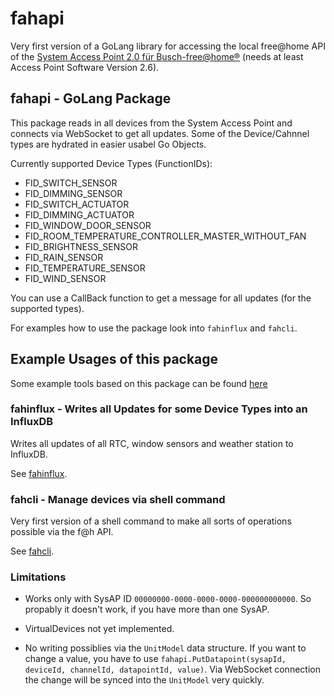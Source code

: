 # fahapi

Very first version of a GoLang library for accessing the local free@home API
of the [System Access Point 2.0 für Busch-free@home®](https://www.busch-jaeger.de/produktuebersicht?tx_nlbjproducts_catalog%5Baction%5D=show&tx_nlbjproducts_catalog%5BcatBjeProdukt%5D=42725&tx_nlbjproducts_catalog%5Bcontroller%5D=CatStdArtikel&cHash=8d65a7aae202e11a72f70d11ebc364d2)
(needs at least Access Point Software Version 2.6).

## fahapi - GoLang Package

This package reads in all devices from the System Access Point and connects via WebSocket to get all updates.
Some of the Device/Cahnnel types are hydrated in easier usabel Go Objects. 

Currently supported Device Types (FunctionIDs):
* FID_SWITCH_SENSOR                                  
* FID_DIMMING_SENSOR                                 
* FID_SWITCH_ACTUATOR                                
* FID_DIMMING_ACTUATOR                               
* FID_WINDOW_DOOR_SENSOR                             
* FID_ROOM_TEMPERATURE_CONTROLLER_MASTER_WITHOUT_FAN 
* FID_BRIGHTNESS_SENSOR                              
* FID_RAIN_SENSOR                                    
* FID_TEMPERATURE_SENSOR                             
* FID_WIND_SENSOR                                    

You can use a CallBack function to get a message for all updates (for the supported types).

For examples how to use the package look into `fahinflux` and `fahcli`.

## Example Usages of this package

Some example tools based on this package can be found [here](https://github.com/guckykv/freeathome-go-tools/)

### fahinflux - Writes all Updates for some Device Types into an InfluxDB

Writes all updates of all RTC, window sensors and weather station to InfluxDB.

See [fahinflux](https://github.com/guckykv/freeathome-go-tools/cmd/fahinflux).

### fahcli - Manage devices via shell command

Very first version of a shell command to make all sorts of operations possible via the f@h API.

See [fahcli](https://github.com/guckykv/freeathome-go-tools/cmd/fahcli).

### Limitations

* Works only with SysAP ID `00000000-0000-0000-0000-000000000000`. 
  So propably it doesn't work, if you have more than one SysAP.
  
* VirtualDevices not yet implemented.

* No writing possiblies via the `UnitModel` data structure.
  If you want to change a value, you have to use `fahapi.PutDatapoint(sysapId, deviceId, channelId, datapointId, value)`.
  Via WebSocket connection the change will be synced into the `UnitModel` very quickly.
